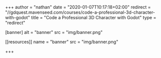 +++
author = "nathan"
date = "2020-01-07T10:17:18+02:00"
redirect = "//gdquest.mavenseed.com/courses/code-a-professional-3d-character-with-godot"
title = "Code a Professional 3D Character with Godot"
type = "redirect"

[banner]
  alt = "banner"
  src = "img/banner.png"

[[resources]]
  name = "banner"
  src = "img/banner.png"

+++
